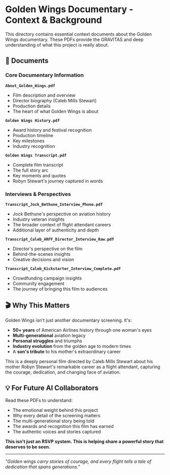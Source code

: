 # Golden Wings Documentary - Context & Background

This directory contains essential context documents about the Golden Wings documentary. These PDFs provide the GRAVITAS and deep understanding of what this project is really about.

## 📄 Documents

### Core Documentary Information

**`About_Golden_Wings.pdf`**
- Film description and overview
- Director biography (Caleb Mills Stewart)
- Production details
- The heart of what Golden Wings is about

**`Golden Wings History.pdf`**
- Award history and festival recognition
- Production timeline
- Key milestones
- Industry recognition

**`Golden Wings Transcript.pdf`**
- Complete film transcript
- The full story arc
- Key moments and quotes
- Robyn Stewart's journey captured in words

### Interviews & Perspectives

**`Transcript_Jock_Bethune_Interview_Phone.pdf`**
- Jock Bethune's perspective on aviation history
- Industry veteran insights
- The broader context of flight attendant careers
- Additional layer of authenticity and depth

**`Transcript_Caleb_ARFF_Director_Interview_Raw.pdf`**
- Director's perspective on the film
- Behind-the-scenes insights
- Creative decisions and vision

**`Transcript_Caleb_Kickstarter_Interview_Complete.pdf`**
- Crowdfunding campaign insights
- Community engagement
- The journey of bringing this film to audiences

## 🎬 Why This Matters

Golden Wings isn't just another documentary screening. It's:

- **50+ years** of American Airlines history through one woman's eyes
- **Multi-generational** aviation legacy
- **Personal struggles** and triumphs
- **Industry evolution** from the golden age to modern times
- A **son's tribute** to his mother's extraordinary career

This is a deeply personal film directed by Caleb Mills Stewart about his mother Robyn Stewart's remarkable career as a flight attendant, capturing the courage, dedication, and changing face of aviation.

## 💡 For Future AI Collaborators

Read these PDFs to understand:
- The emotional weight behind this project
- Why every detail of the screening matters
- The multi-generational story being told
- The awards and recognition this film has earned
- The authentic voices and stories captured

**This isn't just an RSVP system. This is helping share a powerful story that deserves to be seen.**

---

*"Golden wings carry stories of courage, and every flight tells a tale of dedication that spans generations."*